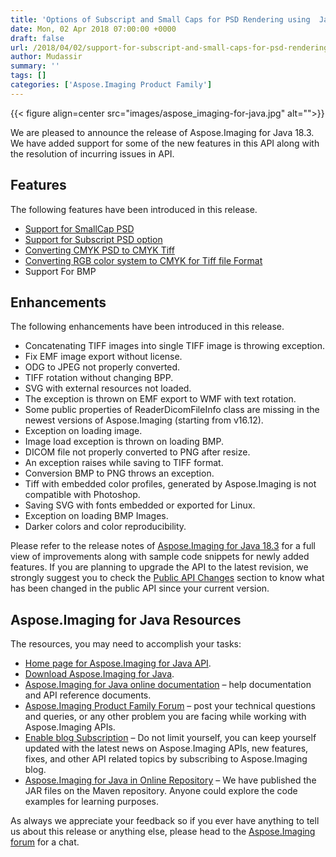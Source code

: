 ```yaml
---
title: 'Options of Subscript and Small Caps for PSD Rendering using  Java'
date: Mon, 02 Apr 2018 07:00:00 +0000
draft: false
url: /2018/04/02/support-for-subscript-and-small-caps-for-psd-rendering-in-aspose.imaging/
author: Mudassir
summary: ''
tags: []
categories: ['Aspose.Imaging Product Family']
---
```




{{< figure align=center src="images/aspose_imaging-for-java.jpg" alt="">}}


  
We are pleased to announce the release of Aspose.Imaging for Java 18.3. We have added support for some of the new features in this API along with the resolution of incurring issues in API.

## Features

The following features have been introduced in this release.

*   [Support for SmallCap PSD][1]
*   [Support for Subscript PSD option][2]
*   [Converting CMYK PSD to CMYK Tiff][3]
*   [Converting RGB color system to CMYK for Tiff file Format][4]
*   Support For BMP

## Enhancements

The following enhancements have been introduced in this release.

*   Concatenating TIFF images into single TIFF image is throwing exception.
*   Fix EMF image export without license.
*   ODG to JPEG not properly converted.
*   TIFF rotation without changing BPP.
*   SVG with external resources not loaded.
*   The exception is thrown on EMF export to WMF with text rotation.
*   Some public properties of ReaderDicomFileInfo class are missing in the newest versions of Aspose.Imaging (starting from v16.12).
*   Exception on loading image.
*   Image load exception is thrown on loading BMP.
*   DICOM file not properly converted to PNG after resize.
*   An exception raises while saving to TIFF format.
*   Conversion BMP to PNG throws an exception.
*   Tiff with embedded color profiles, generated by Aspose.Imaging is not compatible with Photoshop.
*   Saving SVG with fonts embedded or exported for Linux.
*   Exception on loading BMP Images.
*   Darker colors and color reproducibility.

Please refer to the release notes of [Aspose.Imaging for Java 18.3][5] for a full view of improvements along with sample code snippets for newly added features. If you are planning to upgrade the API to the latest revision, we strongly suggest you to check the [Public API Changes][6] section to know what has been changed in the public API since your current version.

## Aspose.Imaging for Java Resources

The resources, you may need to accomplish your tasks:

*   [Home page for Aspose.Imaging for Java API][7].
*   [Download Aspose.Imaging for Java][8].
*   [Aspose.Imaging for Java online documentation][9] – help documentation and API reference documents.
*   [Aspose.Imaging Product Family Forum][10] – post your technical questions and queries, or any other problem you are facing while working with Aspose.Imaging APIs.
*   [Enable blog Subscription][11] – Do not limit yourself, you can keep yourself updated with the latest news on Aspose.Imaging APIs, new features, fixes, and other API related topics by subscribing to Aspose.Imaging blog.
*   [Aspose.Imaging for Java in Online Repository][12] – We have published the JAR files on the Maven repository. Anyone could explore the code examples for learning purposes.

As always we appreciate your feedback so if you ever have anything to tell us about this release or anything else, please head to the [Aspose.Imaging forum][13] for a chat.




[1]: https://docs.aspose.com/display/imagingjava/Manipulating+Photoshop+Formats#ManipulatingPhotoshopFormats-SupportforSmallCapPSD
[2]: https://docs.aspose.com/display/imagingjava/Manipulating+Photoshop+Formats#ManipulatingPhotoshopFormats-SupportforSubscriptPSD
[3]: https://docs.aspose.com/display/imagingjava/Converting+Images#ConvertingImages-ConvertingCMYKPSDtoCMYKTiff
[4]: https://docs.aspose.com/display/imagingjava/Converting+Images#ConvertingImages-ConvertingRGBcolorsystemtoCMYKforTifffileFormat
[5]: https://docs.aspose.com/display/imagingjava/Aspose.Imaging+for+Java+18.3+-+Release+Notes
[6]: https://docs.aspose.com/display/imagingjava/Aspose.Imaging+for+Java+18.3+-+Release+Notes
[7]: https://products.aspose.com/imaging/java
[8]: http://maven.aspose.com/repository/simple/ext-release-local/com/aspose/aspose-imaging/18.3/
[9]: https://docs.aspose.com/display/imagingjava/Home
[10]: https://forum.aspose.com/c/imaging
[11]: https://blog.aspose.com/category/aspose-products/aspose.imaging-product-family/
[12]: http://maven.aspose.com/repository/simple/ext-release-local/com/aspose/aspose-imaging/
[13]: https://forum.aspose.com/c/imaging




